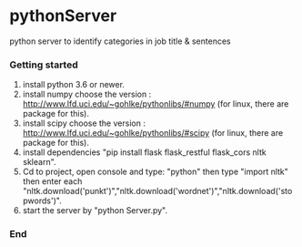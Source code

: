 # pythonServer
python server to identify categories in job title & sentences

### Getting started
  1. install python 3.6 or newer.
  2. install numpy choose the version : http://www.lfd.uci.edu/~gohlke/pythonlibs/#numpy (for linux, there are package for this).
  3. install scipy choose the version : http://www.lfd.uci.edu/~gohlke/pythonlibs/#scipy (for linux, there are package for this).
  4. install dependencies "pip install flask flask_restful flask_cors nltk sklearn".
  5. Cd to project, open console and type: "python" then type "import nltk" 
  then enter each "nltk.download('punkt')","nltk.download('wordnet')","nltk.download('stopwords')".
  6. start the server by "python Server.py".
### End
